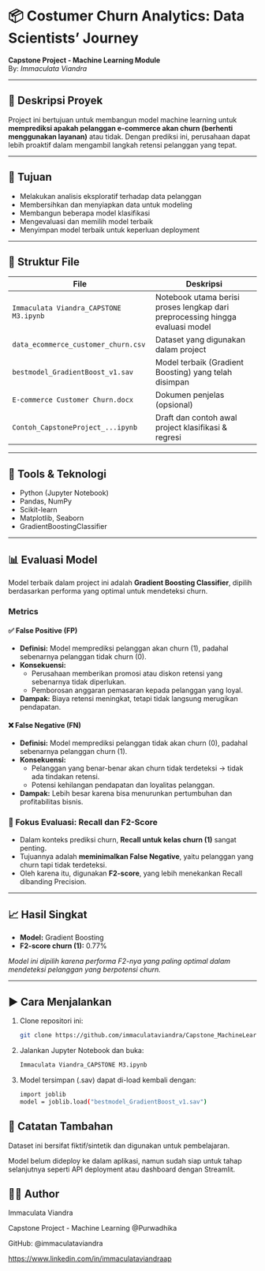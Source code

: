 # 📦 Costumer Churn Analytics: Data Scientists’ Journey
**Capstone Project - Machine Learning Module**  
By: *Immaculata Viandra*

---

## 🧾 Deskripsi Proyek

Project ini bertujuan untuk membangun model machine learning untuk **memprediksi apakah pelanggan e-commerce akan churn (berhenti menggunakan layanan)** atau tidak. Dengan prediksi ini, perusahaan dapat lebih proaktif dalam mengambil langkah retensi pelanggan yang tepat.

---

## 🎯 Tujuan
- Melakukan analisis eksploratif terhadap data pelanggan
- Membersihkan dan menyiapkan data untuk modeling
- Membangun beberapa model klasifikasi
- Mengevaluasi dan memilih model terbaik
- Menyimpan model terbaik untuk keperluan deployment

---

## 📂 Struktur File

| File | Deskripsi |
|------|-----------|
| `Immaculata Viandra_CAPSTONE M3.ipynb` | Notebook utama berisi proses lengkap dari preprocessing hingga evaluasi model |
| `data_ecommerce_customer_churn.csv` | Dataset yang digunakan dalam project |
| `bestmodel_GradientBoost_v1.sav` | Model terbaik (Gradient Boosting) yang telah disimpan |
| `E-commerce Customer Churn.docx` | Dokumen penjelas (opsional) |
| `Contoh_CapstoneProject_...ipynb` | Draft dan contoh awal project klasifikasi & regresi |

---

## 🔧 Tools & Teknologi

- Python (Jupyter Notebook)
- Pandas, NumPy
- Scikit-learn
- Matplotlib, Seaborn
- GradientBoostingClassifier

---

## 📊 Evaluasi Model

Model terbaik dalam project ini adalah **Gradient Boosting Classifier**, dipilih berdasarkan performa yang optimal untuk mendeteksi churn.

### Metrics

#### ✅ False Positive (FP)
- **Definisi:** Model memprediksi pelanggan akan churn (1), padahal sebenarnya pelanggan tidak churn (0).
- **Konsekuensi:**
  - Perusahaan memberikan promosi atau diskon retensi yang sebenarnya tidak diperlukan.
  - Pemborosan anggaran pemasaran kepada pelanggan yang loyal.
- **Dampak:** Biaya retensi meningkat, tetapi tidak langsung merugikan pendapatan.

#### ❌ False Negative (FN)
- **Definisi:** Model memprediksi pelanggan tidak akan churn (0), padahal sebenarnya pelanggan churn (1).
- **Konsekuensi:**
  - Pelanggan yang benar-benar akan churn tidak terdeteksi → tidak ada tindakan retensi.
  - Potensi kehilangan pendapatan dan loyalitas pelanggan.
- **Dampak:** Lebih besar karena bisa menurunkan pertumbuhan dan profitabilitas bisnis.

### 🎯 Fokus Evaluasi: Recall dan F2-Score
- Dalam konteks prediksi churn, **Recall untuk kelas churn (1)** sangat penting.
- Tujuannya adalah **meminimalkan False Negative**, yaitu pelanggan yang churn tapi tidak terdeteksi.
- Oleh karena itu, digunakan **F2-score**, yang lebih menekankan Recall dibanding Precision.

---

## 📈 Hasil Singkat

- **Model:** Gradient Boosting
- **F2-score churn (1):** 0.77%

_Model ini dipilih karena performa F2-nya yang paling optimal dalam mendeteksi pelanggan yang berpotensi churn._

---

## ▶️ Cara Menjalankan

1. Clone repositori ini:
   ```bash
   git clone https://github.com/immaculataviandra/Capstone_MachineLearning.git
2. Jalankan Jupyter Notebook dan buka:
   ```bash
   Immaculata Viandra_CAPSTONE M3.ipynb
3. Model tersimpan (.sav) dapat di-load kembali dengan:
   ```bash
   import joblib
   model = joblib.load("bestmodel_GradientBoost_v1.sav")

## 📝 Catatan Tambahan
Dataset ini bersifat fiktif/sintetik dan digunakan untuk pembelajaran.

Model belum dideploy ke dalam aplikasi, namun sudah siap untuk tahap selanjutnya seperti API deployment atau dashboard dengan Streamlit.

## 🙋‍♀️ Author
Immaculata Viandra

Capstone Project - Machine Learning @Purwadhika

GitHub: @immaculataviandra

https://www.linkedin.com/in/immaculataviandraap
   
